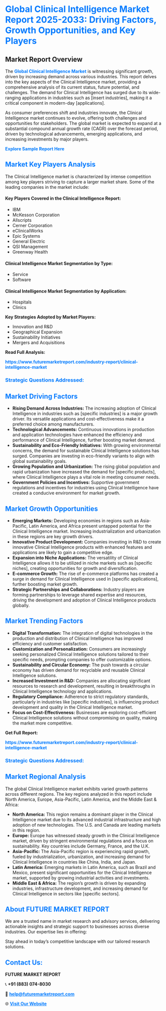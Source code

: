 <h1 style="color: #007BFF;">Global Clinical Intelligence Market Report 2025-2033: Driving Factors, Growth Opportunities, and Key Players</h1>

<section id="overview">
<h2>Market Report Overview</h2>
<p>The <a href="https://www.futuremarketreport.com/industry-report/clinical-intelligence-market" style="color: #007BFF; text-decoration: none;"><strong>Global Clinical Intelligence Market</strong></a> is witnessing significant growth, driven by increasing demand across various industries. This report delves into the key aspects of the Clinical Intelligence market, providing a comprehensive analysis of its current status, future potential, and challenges. The demand for Clinical Intelligence has surged due to its wide-ranging applications in industries such as [insert industries], making it a critical component in modern-day [applications].</p>
<p>As consumer preferences shift and industries innovate, the Clinical Intelligence market continues to evolve, offering both challenges and opportunities for stakeholders. The global market is expected to expand at a substantial compound annual growth rate (CAGR) over the forecast period, driven by technological advancements, emerging applications, and increasing investments by major players.</p>
</section>

<section id="overview">
<p><a href="https://www.futuremarketreport.com/request-sample/reportId=77057" style="color: #007BFF; text-decoration: none;"><strong>Explore Sample Report Here</strong></a></p>
</section>

<section id="key-players">
<h2 style="color: #007BFF;">Market Key Players Analysis</h2>
<p>The Clinical Intelligence market is characterized by intense competition among key players striving to capture a larger market share. Some of the leading companies in the market include:</p>
<h4>Key Players Covered in the Clinical Intelligence Report:</h4>
<ul><li>IBM</li><li>McKesson Corporation</li><li>Allscripts</li><li>Cerner Corporation</li><li>eClinicalWorks</li><li>Epic Systems</li><li>General Electric</li><li>QSI Management</li><li>Greenway Health</li></ul>
<h4>Clinical Intelligence Market Segmentation by Type:</h4>
<ul><li>Service</li><li>Software</li></ul>

<h4>Clinical Intelligence Market Segmentation by Application:</h4>
<ul><li>Hospitals</li><li>Clinics</li></ul>
<p><strong>Key Strategies Adopted by Market Players:</strong></p>
<ul>
<li>Innovation and R&D</li>
<li>Geographical Expansion</li>
<li>Sustainability Initiatives</li>
<li>Mergers and Acquisitions</li>
</ul>
</section>

<section>
<p><strong>Read Full Analysis: </strong></p><a href="https://www.futuremarketreport.com/industry-report/clinical-intelligence-market" style="color: #007BFF; text-decoration: none;"><strong>https://www.futuremarketreport.com/industry-report/clinical-intelligence-market</strong></a>
<h3 style="color: #007BFF;">Strategic Questions Addressed:</h3>
</section>

<section id="driving-factors">
<h2 style="color: #007BFF;">Market Driving Factors</h2>
<ul>
<li><strong>Rising Demand Across Industries:</strong> The increasing adoption of Clinical Intelligence in industries such as [specific industries] is a major growth driver. Its versatile applications and cost-effectiveness make it a preferred choice among manufacturers.</li>
<li><strong>Technological Advancements:</strong> Continuous innovations in production and application technologies have enhanced the efficiency and performance of Clinical Intelligence, further boosting market demand.</li>
<li><strong>Sustainability and Eco-Friendly Initiatives:</strong> With growing environmental concerns, the demand for sustainable Clinical Intelligence solutions has surged. Companies are investing in eco-friendly variants to align with global sustainability goals.</li>
<li><strong>Growing Population and Urbanization:</strong> The rising global population and rapid urbanization have increased the demand for [specific products], where Clinical Intelligence plays a vital role in meeting consumer needs.</li>
<li><strong>Government Policies and Incentives:</strong> Supportive government regulations and incentives for industries using Clinical Intelligence have created a conducive environment for market growth.</li>
</ul>
</section>

<section id="growth-opportunities">
<h2 style="color: #007BFF;">Market Growth Opportunities</h2>
<ul>
<li><strong>Emerging Markets:</strong> Developing economies in regions such as Asia-Pacific, Latin America, and Africa present untapped potential for the Clinical Intelligence market. Increasing industrialization and urbanization in these regions are key growth drivers.</li>
<li><strong>Innovative Product Development:</strong> Companies investing in R&D to create innovative Clinical Intelligence products with enhanced features and applications are likely to gain a competitive edge.</li>
<li><strong>Expansion into Niche Applications:</strong> The versatility of Clinical Intelligence allows it to be utilized in niche markets such as [specific niches], creating opportunities for growth and diversification.</li>
<li><strong>E-commerce Growth:</strong> The rise of e-commerce platforms has created a surge in demand for Clinical Intelligence used in [specific applications], further boosting market growth.</li>
<li><strong>Strategic Partnerships and Collaborations:</strong> Industry players are forming partnerships to leverage shared expertise and resources, driving the development and adoption of Clinical Intelligence products globally.</li>
</ul>
</section>

<section id="trending-factors">
<h2 style="color: #007BFF;">Market Trending Factors</h2>
<ul>
<li><strong>Digital Transformation:</strong> The integration of digital technologies in the production and distribution of Clinical Intelligence has improved efficiency and customer satisfaction.</li>
<li><strong>Customization and Personalization:</strong> Consumers are increasingly seeking personalized Clinical Intelligence solutions tailored to their specific needs, prompting companies to offer customizable options.</li>
<li><strong>Sustainability and Circular Economy:</strong> The push towards a circular economy has driven demand for recyclable and reusable Clinical Intelligence solutions.</li>
<li><strong>Increased Investment in R&D:</strong> Companies are allocating significant resources to research and development, resulting in breakthroughs in Clinical Intelligence technology and applications.</li>
<li><strong>Regulatory Compliance:</strong> Adherence to strict regulatory standards, particularly in industries like [specific industries], is influencing product development and quality in the Clinical Intelligence market.</li>
<li><strong>Focus on Cost-Effectiveness:</strong> Businesses are exploring cost-efficient Clinical Intelligence solutions without compromising on quality, making the market more competitive.</li>
</ul>
</section>

<section>
<p><strong>Get Full Report: </strong></p><a href="https://www.futuremarketreport.com/industry-report/clinical-intelligence-market" style="color: #007BFF; text-decoration: none;"><strong>https://www.futuremarketreport.com/industry-report/clinical-intelligence-market</strong></a>
<h3 style="color: #007BFF;">Strategic Questions Addressed:</h3>
</section>


<section id="regional-analysis">
<h2 style="color: #007BFF;">Market Regional Analysis</h2>
<p>The global Clinical Intelligence market exhibits varied growth patterns across different regions. The key regions analyzed in this report include North America, Europe, Asia-Pacific, Latin America, and the Middle East & Africa:</p>
<ul>
<li><strong>North America:</strong> This region remains a dominant player in the Clinical Intelligence market due to its advanced industrial infrastructure and high adoption of new technologies. The U.S. and Canada are leading markets in this region.</li>
<li><strong>Europe:</strong> Europe has witnessed steady growth in the Clinical Intelligence market, driven by stringent environmental regulations and a focus on sustainability. Key countries include Germany, France, and the U.K.</li>
<li><strong>Asia-Pacific:</strong> The Asia-Pacific region is experiencing rapid growth, fueled by industrialization, urbanization, and increasing demand for Clinical Intelligence in countries like China, India, and Japan.</li>
<li><strong>Latin America:</strong> Emerging markets in Latin America, such as Brazil and Mexico, present significant opportunities for the Clinical Intelligence market, supported by growing industrial activities and investments.</li>
<li><strong>Middle East & Africa:</strong> The region’s growth is driven by expanding industries, infrastructure development, and increasing demand for Clinical Intelligence in sectors like [specific sectors].</li>
</ul>
</section>

<footer>
<h2 style="color: #007BFF;">About FUTURE MARKET REPORT</h2>
<p>We are a trusted name in market research and advisory services, delivering actionable insights and strategic support to businesses across diverse industries. Our expertise lies in offering:</p>

<p>Stay ahead in today’s competitive landscape with our tailored research solutions.</p>

<h2 style="color: #007BFF;">Contact Us:</h2>
<p><strong>FUTURE MARKET REPORT</strong></p>
<p>📞 <strong>+91 (883) 074-8030</strong></p>
<p>📧 <strong><a href="mailto:help@futuremarketreport.com" style="color: #007BFF;">help@futuremarketreport.com</a></strong></p>
<p>🌐 <strong><a href="https://www.futuremarketreport.com/" style="color: #007BFF;">Visit Our Website</a></strong></p>
</footer>